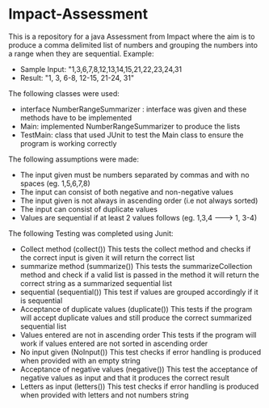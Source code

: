 # Impact-Assessment

This is a repository for a java Assessment from Impact where the aim is to produce a comma delimited list of numbers and grouping the numbers into a range when they are sequential.
Example:  
* Sample Input: "1,3,6,7,8,12,13,14,15,21,22,23,24,31
* Result: "1, 3, 6-8, 12-15, 21-24, 31"

The following classes were used:
- interface NumberRangeSummarizer : interface was given and these methods have to be implemented
- Main: implemented NumberRangeSummarizer to produce the lists
- TestMain: class that used JUnit to test the Main class to ensure the program is working correctly

The following assumptions were made:
- The input given must be numbers separated by commas and with no spaces (eg. 1,5,6,7,8)
- The input can consist of both negative and non-negative values
- The input given is not always in ascending order (i.e not always sorted)
- The input can consist of duplicate values
- Values are sequential if at least 2 values follows (eg. 1,3,4  ---> 1, 3-4)

The following Testing was completed using Junit:

- Collect method (collect())
  This tests the collect method and checks if the correct input is given it will return the correct list
- summarize method (summarize())
  This tests the summarizeCollection method and check if a valid list is passed in the method it will return the correct string as a summarized sequential list
- sequential (sequential())
  This test if values are grouped accordingly if it is sequential
- Acceptance of duplicate values (duplicate())
  This tests if the program will accept duplicate values and still produce the correct summarized sequential list
- Values entered are not in ascending order
  This tests if the program will work if values entered are not sorted in ascending order  
- No input given (NoInput())
  This test checks if error handling is produced when provided with an empty string
- Acceptance of negative values (negative())
  This test the acceptance of negative values as input and that it produces the correct result
- Letters as input (letters())
  This test checks if error handling is produced when provided with letters and not numbers string
